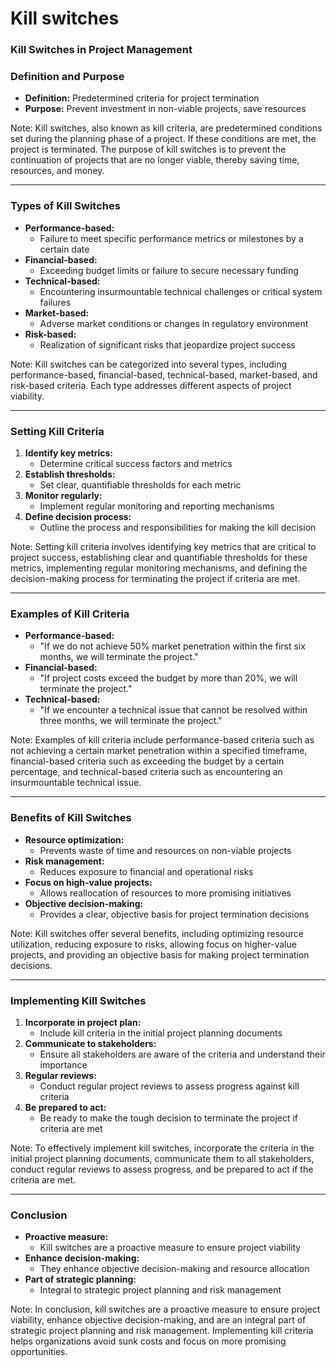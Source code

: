 # Kill switches

### Kill Switches in Project Management

### Definition and Purpose

- **Definition:** Predetermined criteria for project termination
- **Purpose:** Prevent investment in non-viable projects, save resources

Note:
Kill switches, also known as kill criteria, are predetermined conditions set during the planning phase of a project. If these conditions are met, the project is terminated. The purpose of kill switches is to prevent the continuation of projects that are no longer viable, thereby saving time, resources, and money.

---

### Types of Kill Switches

- **Performance-based:**
  - Failure to meet specific performance metrics or milestones by a certain date
- **Financial-based:**
  - Exceeding budget limits or failure to secure necessary funding
- **Technical-based:**
  - Encountering insurmountable technical challenges or critical system failures
- **Market-based:**
  - Adverse market conditions or changes in regulatory environment
- **Risk-based:**
  - Realization of significant risks that jeopardize project success

Note:
Kill switches can be categorized into several types, including performance-based, financial-based, technical-based, market-based, and risk-based criteria. Each type addresses different aspects of project viability.

---

### Setting Kill Criteria

1. **Identify key metrics:**
   - Determine critical success factors and metrics
2. **Establish thresholds:**
   - Set clear, quantifiable thresholds for each metric
3. **Monitor regularly:**
   - Implement regular monitoring and reporting mechanisms
4. **Define decision process:**
   - Outline the process and responsibilities for making the kill decision

Note:
Setting kill criteria involves identifying key metrics that are critical to project success, establishing clear and quantifiable thresholds for these metrics, implementing regular monitoring mechanisms, and defining the decision-making process for terminating the project if criteria are met.

---

### Examples of Kill Criteria

- **Performance-based:**
  - "If we do not achieve 50% market penetration within the first six months, we will terminate the project."
- **Financial-based:**
  - "If project costs exceed the budget by more than 20%, we will terminate the project."
- **Technical-based:**
  - "If we encounter a technical issue that cannot be resolved within three months, we will terminate the project."

Note:
Examples of kill criteria include performance-based criteria such as not achieving a certain market penetration within a specified timeframe, financial-based criteria such as exceeding the budget by a certain percentage, and technical-based criteria such as encountering an insurmountable technical issue.

---

### Benefits of Kill Switches

- **Resource optimization:**
  - Prevents waste of time and resources on non-viable projects
- **Risk management:**
  - Reduces exposure to financial and operational risks
- **Focus on high-value projects:**
  - Allows reallocation of resources to more promising initiatives
- **Objective decision-making:**
  - Provides a clear, objective basis for project termination decisions

Note:
Kill switches offer several benefits, including optimizing resource utilization, reducing exposure to risks, allowing focus on higher-value projects, and providing an objective basis for making project termination decisions.

---

### Implementing Kill Switches

1. **Incorporate in project plan:**
   - Include kill criteria in the initial project planning documents
2. **Communicate to stakeholders:**
   - Ensure all stakeholders are aware of the criteria and understand their importance
3. **Regular reviews:**
   - Conduct regular project reviews to assess progress against kill criteria
4. **Be prepared to act:**
   - Be ready to make the tough decision to terminate the project if criteria are met

Note:
To effectively implement kill switches, incorporate the criteria in the initial project planning documents, communicate them to all stakeholders, conduct regular reviews to assess progress, and be prepared to act if the criteria are met.

---

### Conclusion

- **Proactive measure:**
  - Kill switches are a proactive measure to ensure project viability
- **Enhance decision-making:**
  - They enhance objective decision-making and resource allocation
- **Part of strategic planning:**
  - Integral to strategic project planning and risk management

Note:
In conclusion, kill switches are a proactive measure to ensure project viability, enhance objective decision-making, and are an integral part of strategic project planning and risk management. Implementing kill criteria helps organizations avoid sunk costs and focus on more promising opportunities.
